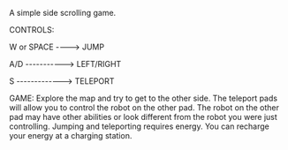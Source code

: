 A simple side scrolling game.

CONTROLS:

W or SPACE ----> JUMP

A/D -----------> LEFT/RIGHT

S -------------> TELEPORT

GAME:
Explore the map and try to get to the other side.
The teleport pads will allow you to control the robot on the other pad. The robot on the other pad may have other abilities or look different from the robot you were just controlling.
Jumping and teleporting requires energy. You can recharge your energy at a charging station.
